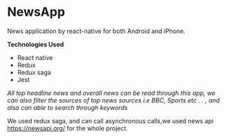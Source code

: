 # NewsApp
News application by react-native for both Android and iPhone.

**Technologies Used**
- React native
- Redux
- Redux saga
- Jest

*All top headline news and overall news can be read through this app, we can also filter the sources of top news sources i.e BBC, Sports etc . . , and also can able to search through keywords*

We used redux saga, and can call asynchronous calls,we used news api https://newsapi.org/ for the whole project.

